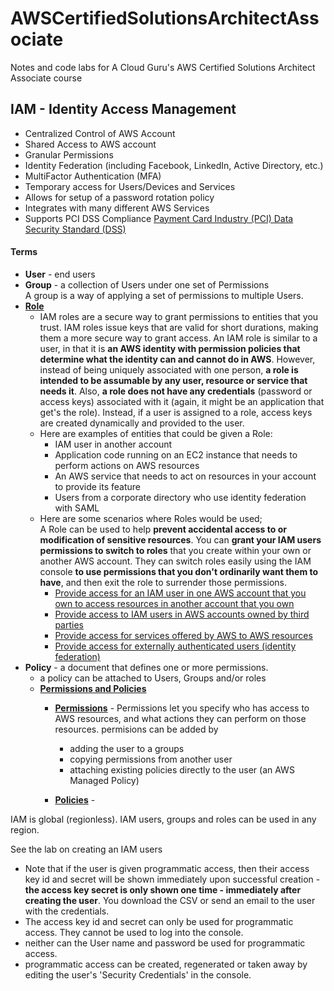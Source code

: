 # AWSCertifiedSolutionsArchitectAssociate
Notes and code labs for A Cloud Guru's AWS Certified Solutions Architect Associate course

## IAM - Identity Access Management
- Centralized Control of AWS Account
- Shared Access to AWS account
- Granular Permissions
- Identity Federation (including Facebook, LinkedIn, Active Directory, etc.)
- MultiFactor Authentication (MFA)
- Temporary access for Users/Devices and Services
- Allows for setup of a password rotation policy
- Integrates with many different AWS Services
- Supports PCI DSS Compliance [Payment Card Industry (PCI) Data Security Standard (DSS)](https://www.pcisecuritystandards.org/document_library?category=pcidss&document=pci_dss)

#### Terms
- **User** - end users
- **Group** - a collection of Users under one set of Permissions<br/>
  A group is a way of applying a set of permissions to multiple Users.
- [**Role**](http://docs.aws.amazon.com/IAM/latest/UserGuide/id_roles.html)
  - IAM roles are a secure way to grant permissions to entities that you trust.  IAM roles issue keys that are valid for short durations, making them a more secure way to grant access.  An IAM role is similar to a user, in that it is **an AWS identity with permission policies that determine what the identity can and cannot do in AWS**. However, instead of being uniquely associated with one person, **a role is intended to be assumable by any user, resource or service that needs it**. Also, **a role does not have any credentials** (password or access keys) associated with it (again, it might be an application that get's the role). Instead, if a user is assigned to a role, access keys are created dynamically and provided to the user.  
  - Here are examples of entities that could be given a Role:
    - IAM user in another account
    - Application code running on an EC2 instance that needs to perform actions on AWS resources
    - An AWS service that needs to act on resources in your account to provide its feature
    - Users from a corporate directory who use identity federation with SAML
  - Here are some scenarios where Roles would be used;<br/>
    A Role can be used to help **prevent accidental access to or modification of sensitive resources**.  You can **grant your IAM users permissions to switch to roles** that you create within your own or another AWS account.  They can switch roles easily using the IAM console **to use permissions that you don't ordinarily want them to have**, and then exit the role to surrender those permissions.  
    - [Provide access for an IAM user in one AWS account that you own to access resources in another account that you own](http://docs.aws.amazon.com/IAM/latest/UserGuide/id_roles_common-scenarios_aws-accounts.html)
    - [Provide access to IAM users in AWS accounts owned by third parties](http://docs.aws.amazon.com/IAM/latest/UserGuide/id_roles_common-scenarios_third-party.html)
    - [Provide access for services offered by AWS to AWS resources](http://docs.aws.amazon.com/IAM/latest/UserGuide/id_roles_common-scenarios_services.html)
    - [Provide access for externally authenticated users (identity federation)](http://docs.aws.amazon.com/IAM/latest/UserGuide/id_roles_common-scenarios_federated-users.html)
- **Policy** - a document that defines one or more permissions.
  - a policy can be attached to Users, Groups and/or roles
  - [**Permissions and Policies**](http://docs.aws.amazon.com/IAM/latest/UserGuide/access.html)
    - [**Permissions**](http://docs.aws.amazon.com/IAM/latest/UserGuide/access_permissions.html) - Permissions let you specify who has access to AWS resources, and what actions they can perform on those resources.  permisions can be added by
      - adding the user to a groups
      - copying permissions from another user
      - attaching existing policies directly to the user (an AWS Managed Policy)


    - [**Policies**](http://docs.aws.amazon.com/IAM/latest/UserGuide/access_policies.html) -

IAM is global (regionless).  IAM users, groups and roles can be used in any region.

See the lab on creating an IAM users
- Note that if the user is given programmatic access, then their access key id and secret will be shown immediately upon successful creation - **the access key secret is only shown one time - immediately after creating the user**.  You download the CSV or send an email to the user with the credentials.
- The access key id and secret can only be used for programmatic access.  They cannot be used to log into the console.
- neither can the User name and password be used for programmatic access.
- programmatic access can be created, regenerated or taken away by editing the user's 'Security Credentials' in the console.


